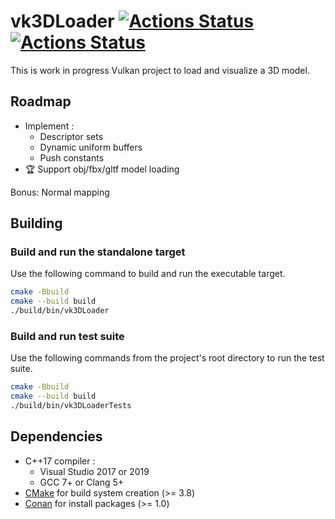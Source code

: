 # vk3DLoader [![Actions Status](https://github.com/florianvazelle/vk3DLoader/workflows/Windows/badge.svg)](https://github.com/florianvazelle/vk3DLoader/actions) [![Actions Status](https://github.com/florianvazelle/vk3DLoader/workflows/Ubuntu/badge.svg)](https://github.com/florianvazelle/vk3DLoader/actions)

This is work in progress Vulkan project to load and visualize a 3D model.

## Roadmap

- Implement :
  - Descriptor sets
  - Dynamic uniform buffers
  - Push constants
- 🏆 Support obj/fbx/gltf model loading

Bonus: Normal mapping

## Building

### Build and run the standalone target

Use the following command to build and run the executable target.

```bash
cmake -Bbuild
cmake --build build
./build/bin/vk3DLoader
```

### Build and run test suite

Use the following commands from the project's root directory to run the test suite.

```bash
cmake -Bbuild
cmake --build build
./build/bin/vk3DLoaderTests
```

## Dependencies

- C++17 compiler :
    - Visual Studio 2017 or 2019
    - GCC 7+ or Clang 5+
- [CMake](https://cmake.org/) for build system creation (>= 3.8)
- [Conan](https://conan.io/) for install packages (>= 1.0)